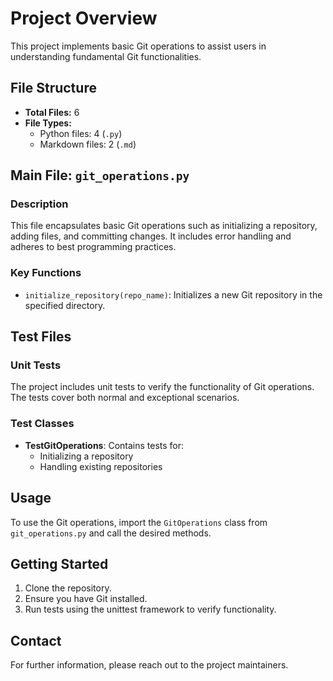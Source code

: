 # Project Overview

This project implements basic Git operations to assist users in understanding fundamental Git functionalities.

## File Structure

- **Total Files:** 6
- **File Types:**
  - Python files: 4 (`.py`)
  - Markdown files: 2 (`.md`)

## Main File: `git_operations.py`

### Description
This file encapsulates basic Git operations such as initializing a repository, adding files, and committing changes. It includes error handling and adheres to best programming practices.

### Key Functions
- `initialize_repository(repo_name)`: Initializes a new Git repository in the specified directory.

## Test Files

### Unit Tests
The project includes unit tests to verify the functionality of Git operations. The tests cover both normal and exceptional scenarios.

### Test Classes
- **TestGitOperations**: Contains tests for:
  - Initializing a repository
  - Handling existing repositories

## Usage
To use the Git operations, import the `GitOperations` class from `git_operations.py` and call the desired methods.

## Getting Started
1. Clone the repository.
2. Ensure you have Git installed.
3. Run tests using the unittest framework to verify functionality.

## Contact
For further information, please reach out to the project maintainers.